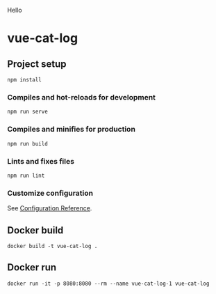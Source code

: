 
Hello
# vue-cat-log

## Project setup
```
npm install
```

### Compiles and hot-reloads for development
```
npm run serve
```

### Compiles and minifies for production
```
npm run build
```

### Lints and fixes files
```
npm run lint
```

### Customize configuration
See [Configuration Reference](https://cli.vuejs.org/config/).


 ## Docker build
 ```docker build -t vue-cat-log .```

## Docker run
 ```docker run -it -p 8080:8080 --rm --name vue-cat-log-1 vue-cat-log```
